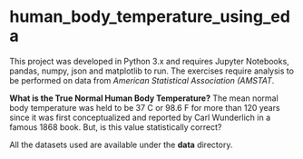 # human_body_temperature_using_eda
This project was developed in Python 3.x and requires Jupyter Notebooks, pandas, numpy, json and matplotlib to run.
The exercises require analysis to be performed on data from *American Statistical Association (AMSTAT*. 

**What is the True Normal Human Body Temperature?**
The mean normal body temperature was held to be 37 C or 98.6 F for more than 120 years since it was first conceptualized and reported by Carl Wunderlich in a famous 1868 book. But, is this value statistically correct?

All the datasets used are available under the **data** directory.
